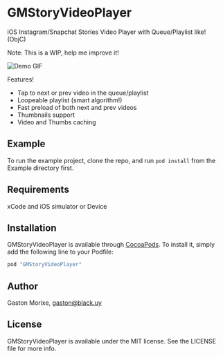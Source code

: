 # GMStoryVideoPlayer

iOS Instagram/Snapchat Stories Video Player with Queue/Playlist like!  (ObjC) 

Note: This is a WIP, help me improve it!

![Demo GIF](https://raw.githubusercontent.com/gaston23/GMStoryVideoPlayer/master/Example/3o7btNOkaqfBEgXnfq.gif)

Features!
+ Tap to next or prev video in the queue/playlist
+ Loopeable playlist (smart algorithm!)
+ Fast preload of both next and prev videos
+ Thumbnails support
+ Video and Thumbs caching

## Example

To run the example project, clone the repo, and run `pod install` from the Example directory first.

## Requirements

xCode and iOS simulator or Device

## Installation

GMStoryVideoPlayer is available through [CocoaPods](http://cocoapods.org). To install
it, simply add the following line to your Podfile:

```ruby
pod "GMStoryVideoPlayer"
```

## Author

Gaston Morixe, gaston@black.uy

## License

GMStoryVideoPlayer is available under the MIT license. See the LICENSE file for more info.
